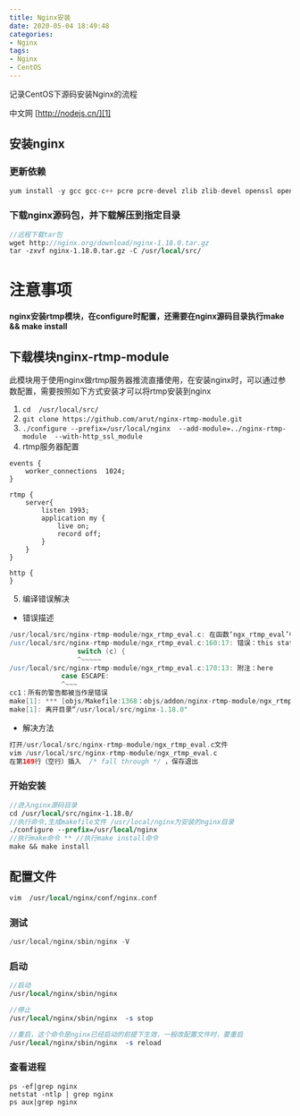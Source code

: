 ```yaml
---
title: Nginx安装 
date: 2020-05-04 18:49:48
categories: 
- Nginx 
tags:
- Nginx 
- CentOS
---
```

记录CentOS下源码安装Nginx的流程
<!-- more -->

中文网 [http://nodejs.cn/][1]

## 安装nginx

### 更新依赖
``` sql
yum install -y gcc gcc-c++ pcre pcre-devel zlib zlib-devel openssl openssl-devel
```

### 下载nginx源码包，并下载解压到指定目录
``` stata
//远程下载tar包
wget http://nginx.org/download/nginx-1.18.0.tar.gz
tar -zxvf nginx-1.18.0.tar.gz -C /usr/local/src/
```
# 注意事项
**nginx安装rtmp模块，在configure时配置，还需要在nginx源码目录执行make && make install**



## 下载模块nginx-rtmp-module
此模块用于使用nginx做rtmp服务器推流直播使用，在安装nginx时，可以通过参数配置，需要按照如下方式安装才可以将rtmp安装到nginx
1. `cd  /usr/local/src/`
2. `git clone https://github.com/arut/nginx-rtmp-module.git` 
3. `./configure --prefix=/usr/local/nginx  --add-module=../nginx-rtmp-module  --with-http_ssl_module`   
4. rtmp服务器配置
``` nginx
events {
    worker_connections  1024;
}

rtmp {
    server{
        listen 1993;
        application my {
            live on;
            record off;
        }
    }
}

http {
}
```
5. 编译错误解决
- 错误描述
``` groovy
/usr/local/src/nginx-rtmp-module/ngx_rtmp_eval.c: 在函数‘ngx_rtmp_eval’中:
/usr/local/src/nginx-rtmp-module/ngx_rtmp_eval.c:160:17: 错误：this statement may fall through [-Werror=implicit-fallthrough=]
                 switch (c) {
                 ^~~~~~
/usr/local/src/nginx-rtmp-module/ngx_rtmp_eval.c:170:13: 附注：here
             case ESCAPE:
             ^~~~
cc1：所有的警告都被当作是错误
make[1]: *** [objs/Makefile:1368：objs/addon/nginx-rtmp-module/ngx_rtmp_eval.o] 错误 1
make[1]: 离开目录“/usr/local/src/nginx-1.18.0"
```
- 解决方法
``` groovy
打开/usr/local/src/nginx-rtmp-module/ngx_rtmp_eval.c文件
vim /usr/local/src/nginx-rtmp-module/ngx_rtmp_eval.c
在第169行（空行）插入  /* fall through */ ，保存退出
```


### 开始安装
``` stata
//进入nginx源码目录
cd /usr/local/src/nginx-1.18.0/
//执行命令,生成makefile文件 /usr/local/nginx为安装的nginx目录
./configure --prefix=/usr/local/nginx
//执行make命令 ** //执行make install命令
make && make install
```

## 配置文件
``` stata
vim  /usr/local/nginx/conf/nginx.conf
```

### 测试
``` gradle
/usr/local/nginx/sbin/nginx -V
```


### 启动
``` stata
//启动
/usr/local/nginx/sbin/nginx 

//停止
/usr/local/nginx/sbin/nginx  -s stop 

//重启，这个命令是nginx已经启动的前提下生效，一般改配置文件时，要重启
/usr/local/nginx/sbin/nginx  -s reload
```

### 查看进程
``` vim
ps -ef|grep nginx
netstat -ntlp | grep nginx
ps aux|grep nginx
```

  [1]: http://nodejs.cn/
